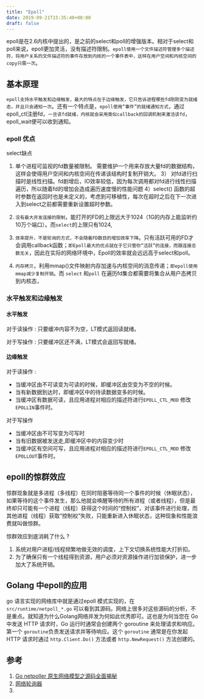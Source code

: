 ```yaml
---
title: "Epoll"
date: 2019-09-21T15:35:40+08:00
draft: false
---
```





epoll是在2.6内核中提出的，是之前的select和poll的增强版本。相对于select和poll来说，epoll更加灵活，没有描述符限制。`epoll使用一个文件描述符管理多个描述符，将用户关系的文件描述符的事件存放到内核的一个事件表中，这样在用户空间和内核空间的copy只需一次`。

## 基本原理

`epoll支持水平触发和边缘触发，最大的特点在于边缘触发，它只告诉进程哪些fd刚刚变为就绪态，并且只会通知一次`。还有一个特点是，`epoll使用“事件”的就绪通知方式`，通过epoll_ctl注册fd，`一旦该fd就绪，内核就会采用类似callback的回调机制来激活该fd`，epoll_wait便可以收到通知。

### epoll 优点


select缺点

1. 单个进程可监视的fd数量被限制。 
   需要维护一个用来存放大量fd的数据结构，这样会使得用户空间和内核空间在传递该结构时复制开销大。 
   3） 对fd进行扫描时是线性扫描。fd剧增后，IO效率较低，因为每次调用都对fd进行线性扫描遍历，所以随着fd的增加会造成遍历速度慢的性能问题 
   4）select() 函数的超时参数在返回时也是未定义的，考虑到可移植性，每次在超时之后在下一次进入到select之前都需要重新设置超时参数。




1. `没有最大并发连接的限制`，能打开的FD的上限远大于1024（1G的内存上能监听约10万个端口）。而`select`的上限只有1024,  
2. `效率提升，不是轮询的方式，不会随着FD数目的增加效率下降`。只有活跃可用的FD才会调用callback函数；`即Epoll最大的优点就在于它只管你“活跃”的连接，而跟连接总数无关`，因此在实际的网络环境中，Epoll的效率就会远远高于select和poll。
3. `内存拷贝`，利用mmap()文件映射内存加速与内核空间的消息传递；`即epoll使用mmap减少复制开销`。而 `select` 和`poll` 在遍历fd集合都需要将集合从用户态拷贝到内核态，

### 水平触发和边缘触发

#### 水平触发

对于读操作 : 只要缓冲内容不为空，LT模式返回读就绪。

对于写操作 : 只要缓冲区还不满，LT模式会返回写就绪。

#### 边缘触发

对于读操作 : 

- 当缓冲区由不可读变为可读的时候，即缓冲区由空变为不空的时候。
- 当有新数据到达时，即缓冲区中的待读数据变多的时候。
- 当缓冲区有数据可读，且应用进程对相应的描述符进行`EPOLL_CTL_MOD` 修改`EPOLLIN`事件时。

对于写操作

- 当缓冲区由不可写变为可写时
- 当有旧数据被发送走,即缓冲区中的内容变少时
- 当缓冲区有空间可写，且应用进程对相应的描述符进行`EPOLL_CTL_MOD` 修改`EPOLLOUT`事件时。

## epoll的惊群效应

 惊群现象就是多进程（多线程）在同时阻塞等待同一个事件的时候（休眠状态），如果等待的这个事件发生，那么他就会唤醒等待的所有进程（或者线程），但是最终却只可能有一个进程（线程）获得这个时间的“控制权”，对该事件进行处理，而其他进程（线程）获取“控制权”失败，只能重新进入休眠状态，这种现象和性能浪费就叫做惊群。

 惊群效应到底消耗了什么 ? 

1. 系统对用户进程/线程频繁地做无效的调度，上下文切换系统性能大打折扣。
2. 为了确保只有一个线程得到资源，用户必须对资源操作进行加锁保护，进一步加大了系统开销。



## Golang 中epoll的应用

go 语言实现的网络库中就是通过epoll 模式实现的，在`src/runtime/netpoll_*.go` 可以看到其源码。网络上很多对这些源码的分析，不是重点。就知道为什么Golang网络并发为何如此优秀即可。这也是为何当您在 Go 中发送 HTTP 请求时，Go 运行时通常会创建两个 goroutine 来处理请求和响应。第一个 `goroutine`负责发送请求并等待响应。这个 `goroutine` 通常是在你发起 HTTP 请求时通过 `http.Client.Do()` 方法或者 `http.NewRequest()` 方法创建的。



## 参考

1. [Go netpoller 原生网络模型之源码全面揭秘](https://mp.weixin.qq.com/s?__biz=MzAxMTA4Njc0OQ==&mid=2651443085&idx=3&sn=2c1ed8474bc7fed68b519ce9e5f5e0b0&scene=21#wechat_redirect)
2. [网络轮询器](https://draveness.me/golang/docs/part3-runtime/ch06-concurrency/golang-netpoller/)
3. 
